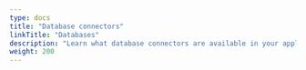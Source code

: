 ```yaml
---
type: docs
title: "Database connectors"
linkTitle: "Databases"
description: "Learn what database connectors are available in your application"
weight: 200
---
```

